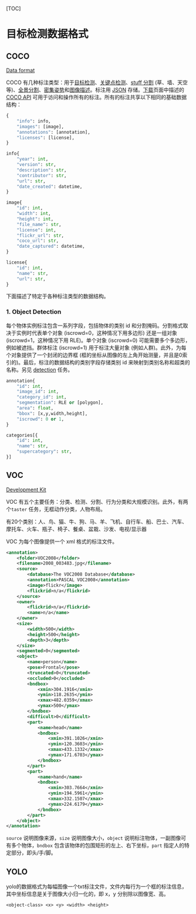 [TOC]

# 目标检测数据格式

## COCO

[Data format](https://cocodataset.org/#format-data)

COCO 有几种标注类型：用于[目标检测](https://cocodataset.org/#detection-2020)、[关键点检测](https://cocodataset.org/#keypoints-2020)、[stuff 分割](https://cocodataset.org/#stuff-2019) (草、墙、天空等)、[全景分割](https://cocodataset.org/#panoptic-2020)、[密集姿势](https://cocodataset.org/#densepose-2020)和[图像描述](https://cocodataset.org/#captions-2015)。标注用 [JSON](https://www.json.org/json-en.html) 存储。[下载](https://cocodataset.org/#download)页面中描述的 [COCO API](https://github.com/cocodataset/cocoapi) 可用于访问和操作所有的标注。所有的标注共享以下相同的基础数据结构：

```python
{
	"info": info, 
	"images": [image], 
	"annotations": [annotation], 
	"licenses": [license],
}

info{
	"year": int, 
	"version": str, 
	"description": str, 
	"contributor": str, 
	"url": str, 
	"date_created": datetime,
}

image{
	"id": int, 
    "width": int, 
    "height": int, 
    "file_name": str, 
    "license": int, 
    "flickr_url": str, 
    "coco_url": str, 
    "date_captured": datetime,
}

license{
	"id": int, 
    "name": str, 
    "url": str,
}
```

 下面描述了特定于各种标注类型的数据结构。

### 1. Object Detection

每个物体实例标注包含一系列字段，包括物体的类别 id 和分割掩码。分割格式取决于实例时代表单个对象 (iscrowd=0，这种情况下用多边形) 还是一组对象 (iscrowd=1，这种情况下用 RLE)。单个对象 (iscrowd=0) 可能需要多个多边形，例如被遮挡。群体标注 (iscrowd=1) 用于标注大量对象 (例如人群)。此外，为每个对象提供了一个封闭的边界框 (框的坐标从图像的左上角开始测量，并且是0索引的)。最后，标注的数据结构的类别字段存储类别 id 来映射到类别名称和超类的名称。另见 [detection](https://cocodataset.org/#detection-2020) 任务。

```python
annotation{
	"id": int, 
	"image_id": int, 
	"category_id": int, 
	"segmentation": RLE or [polygon], 
	"area": float, 
	"bbox": [x,y,width,height], 
	"iscrowd": 0 or 1,
}

categories[{
	"id": int, 
	"name": str, 
	"supercategory": str,
}]
```

## VOC

[Development Kit](http://host.robots.ox.ac.uk/pascal/VOC/voc2012/htmldoc/index.html)

VOC 有五个主要任务：分类、检测、分割、行为分类和大规模识别。此外，有两个`taster` 任务，无框动作分类，人物布局。

有20个类别：人、鸟、猫、牛、狗、马、羊、飞机、自行车、船、巴士、汽车、摩托车、火车、瓶子、椅子、餐桌、盆栽、沙发、电视/显示器

VOC 为每个图像提供一个 xml 格式的标注文件。

```xml
<annotation>
	<folder>VOC2008</folder>
	<filename>2008_003483.jpg</filename>
	<source>
		<database>The VOC2008 Database</database>
		<annotation>PASCAL VOC2008</annotation>
		<image>flickr</image>
		<flickrid>n/a</flickrid>
	</source>
	<owner>
		<flickrid>n/a</flickrid>
		<name>n/a</name>
	</owner>
	<size>
		<width>500</width>
		<height>500</height>
		<depth>3</depth>
	</size>
	<segmented>0</segmented>
	<object>
		<name>person</name>
		<pose>Frontal</pose>
		<truncated>0</truncated>
		<occluded>0</occluded>
		<bndbox>
			<xmin>304.1916</xmin>
			<ymin>118.2635</ymin>
			<xmax>482.0359</xmax>
			<ymax>500</ymax>
		</bndbox>
		<difficult>0</difficult>
		<part>
			<name>head</name>
			<bndbox>
				<xmin>391.1026</xmin>
				<ymin>120.3603</ymin>
				<xmax>433.1332</xmax>
				<ymax>171.6703</ymax>
			</bndbox>
		</part>
		<part>
			<name>hand</name>
			<bndbox>
				<xmin>303.7664</xmin>
				<ymin>194.5961</ymin>
				<xmax>332.1507</xmax>
				<ymax>224.6179</ymax>
			</bndbox>
		</part>
	</object>
</annotation>

```

`source` 说明图像来源，`size` 说明图像大小，`object`  说明标注物体，一副图像可有多个物体，`bndbox` 包含该物体的包围矩形的左上、右下坐标，`part` 指定人的特定部分，即头/手/脚。

## YOLO

yolo的数据格式为每幅图像一个txt标注文件，文件内每行为一个框的标注信息，其中坐标信息是关于图像大小归一化的，即 x，y 分别除以图像宽、高。

```txt
<object-class> <x> <y> <width> <height>
```

